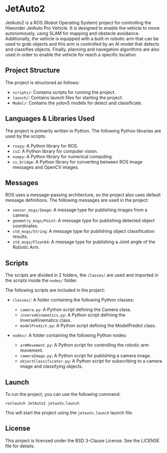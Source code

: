 # JetAuto2

JetAuto2 is a ROS (Robot Operating System) project for controlling the Hiwonder JetAuto Pro Vehicle. It is designed to enable the vehicle to move autonomously, using SLAM for mapping and obstacle avoidance. Additionally, the vehicle is equipped with a built-in robotic arm that can be used to grab objects and this arm is controlled by an AI model that detects and classifies objects. Finally, planning and navegation algorithms are also used in order to enable the vehicle for reach a specific location.

## Project Structure

The project is structured as follows:

- `scripts/`: Contains scripts for running the project.
- `launch/`: Contains launch files for starting the project.
- `Model/`: Contains the yolov5 models for detect and classificate.

## Languages & Libraries Used

The project is primarily written in Python. The following Python libraries are used by the scripts:

- `rospy`: A Python library for ROS.
- `cv2`: A Python library for computer vision.
- `numpy`: A Python library for numerical computing.
- `cv_bridge`: A Python library for converting between ROS Image messages and OpenCV images.

## Messages
ROS uses a message-passing architecture, so the project also uses default message definitions.
The following messages are used in the project:

- `sensor_msgs/Image`: A message type for publishing images from a camera.
- `geometry_msgs/Point`: A message type for publishing detected object coordinates.
- `std_msgs/String`: A message type for publishing object classification results.
- `std_msgs/Float64`: A message type for publishing a Joint angle of the Robotic Arm.

## Scripts

The scripts are divided in 2 folders, the `classes/` are used and imported in the scripts inside the `nodes/` folder.

The following scripts are included in the project:

- `classes/`: A folder containing the following Python classes:
    - `camera.py`: A Python script defining the Camera class.
    - `inverseKinematics.py`: A Python script defining the InverseKinematics class.
    - `modelPredict.py`: A Python script defining the ModelPredict class.

- `nodes/`: A folder containing the following Python nodes:
    - `armMovement.py`: A Python script for controlling the robotic arm movement.
    - `cameraImage.py`: A Python script for publishing a camera image.
    - `objectClassificator.py`: A Python script for subscribing to a camera image and classifying objects.

## Launch

To run the project, you can use the following command:

`roslaunch JetAuto2 jetauto.launch`

This will start the project using the `jetauto.launch` launch file.

## License

This project is licensed under the BSD 3-Clause License. See the LICENSE file for details.